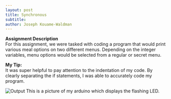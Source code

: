 ```yaml
---
layout: post
title: Synchronous
subtitle:
author: Joseph Kouame-Waldman
---
```

**Assignment Description**\
For this assignment, we were tasked with coding a program that would print various meal options on two different menus. Depending on the integer variables, menu options would be selected from a regular or secret menu.

**My Tip:**\
It was super helpful to pay attention to the indentation of my code. By clearly separating the if statements, I was able to accurately code my program.

![Output](https://josephk-w.github.io/assets/img/Image1104.jpeg)
This is a picture of my arduino which displays the flashing LED.
